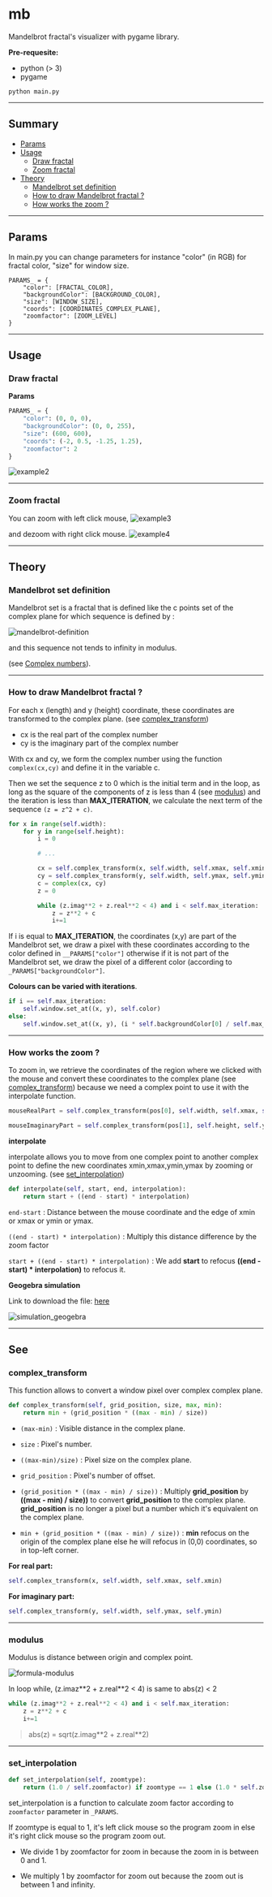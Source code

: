 # mb

Mandelbrot fractal's visualizer with pygame library. 

**Pre-requesite:**
- python (> 3)
- pygame

```
python main.py
```

---------------------------------------------------

## Summary
- [Params](#params)
- [Usage](#usage)
    - [Draw fractal](#draw)
    - [Zoom fractal](#zoom)
- [Theory](#theory)
    - [Mandelbrot set definition](#mandelbrot-set)
    - [How to draw Mandelbrot fractal ?](#how-draw-fractal)
    - [How works the zoom ?](#how-works-zoom)


---------------------------------------------------

<div id="params">

## Params
In main.py you can change parameters for instance "color" (in RGB) for fractal color, "size" for window size.
```
PARAMS_ = {
    "color": [FRACTAL_COLOR], 
    "backgroundColor": [BACKGROUND_COLOR], 
    "size": [WINDOW_SIZE], 
    "coords": [COORDINATES_COMPLEX_PLANE], 
    "zoomfactor": [ZOOM_LEVEL]
}
```
</div>

---------------------------------------------------


<div id="usage">

## Usage

<div id="draw">

### Draw fractal

**Params**
```py
PARAMS_ = {
    "color": (0, 0, 0), 
    "backgroundColor": (0, 0, 255), 
    "size": (600, 600), 
    "coords": (-2, 0.5, -1.25, 1.25), 
    "zoomfactor": 2
}
```
</div>

![example2](/assets/example2.png)

---

<div id="zoom">

### Zoom fractal
You can zoom with left click mouse,
![example3](/assets/example3.png)

and dezoom with right click mouse.
![example4](/assets/example4.png)

</div>
</div>

---------------------------------------------------

<div id="theory">

## Theory

<div id="mandelbrot-set">

### Mandelbrot set definition

Mandelbrot set is a fractal that is defined like the c points set of the complex plane for which sequence is defined by : 

![mandelbrot-definition](assets/mandelbrot-definition.png)

and this sequence not tends to infinity in modulus.

(see [Complex numbers](https://www.mathsisfun.com/numbers/complex-numbers.html)).
<div>

---

<div id="how-draw-fractal">

### How to draw Mandelbrot fractal ?

For each x (length) and y (height) coordinate, these coordinates are transformed to the complex plane. (see [complex_transform](#complex_transform))

- cx is the real part of the complex number
- cy is the imaginary part of the complex number

With cx and cy, we form the complex number using the function ``complex(cx,cy)`` and define it in the variable c.

Then we set the sequence z to 0 which is the initial term and in the loop, as long as the square of the components of z is less than 4 (see [modulus](#modulus)) and the iteration is less than **MAX_ITERATION**, we calculate the next term of the sequence ``(z = z^2 + c)``.


```py
for x in range(self.width):
    for y in range(self.height):
        i = 0

        # ...

        cx = self.complex_transform(x, self.width, self.xmax, self.xmin)
        cy = self.complex_transform(y, self.width, self.ymax, self.ymin)
        c = complex(cx, cy)
        z = 0

        while (z.imag**2 + z.real**2 < 4) and i < self.max_iteration:
            z = z**2 + c
            i+=1
```

If i is equal to **MAX_ITERATION**, the coordinates (x,y) are part of the Mandelbrot set, we draw a pixel with these coordinates according to the color defined in ``__PARAMS["color"]`` otherwise if it is not part of the Mandelbrot set, we draw the pixel of a different color (according to ``_PARAMS["backgroundColor"]``.

**Colours can be varied with iterations**. 

```py
if i == self.max_iteration:
    self.window.set_at((x, y), self.color)
else:
    self.window.set_at((x, y), (i * self.backgroundColor[0] / self.max_iteration, i * self.backgroundColor[1] / self.max_iteration, i * self.backgroundColor[2] / self.max_iteration))
```


</div>

---

<div id="how-works-zoom">

### How works the zoom ?

To zoom in, we retrieve the coordinates of the region where we clicked with the mouse and convert these coordinates to the complex plane (see [complex_transform](#complex_transform)) because we need a complex point to use it with the interpolate function.

```py
mouseRealPart = self.complex_transform(pos[0], self.width, self.xmax, self.xmin)

mouseImaginaryPart = self.complex_transform(pos[1], self.height, self.ymax, self.ymin)
```

**interpolate**

interpolate allows you to move from one complex point to another complex point to define the new coordinates xmin,xmax,ymin,ymax by zooming or unzooming. (see [set_interpolation](#set_interpolation))

```py
def interpolate(self, start, end, interpolation):
    return start + ((end - start) * interpolation)
```

``end-start`` : Distance between the mouse coordinate and the edge of xmin or xmax or ymin or ymax.

``((end - start) * interpolation)`` : Multiply this distance difference by the zoom factor

``start + ((end - start) * interpolation)`` : We add **start** to refocus **((end - start) * interpolation)** to refocus it.

**Geogebra simulation**

Link to download the file: [here](assets/example_interpolate.ggb)

![simulation_geogebra](assets/simulation_geogebra.gif)


</div>


</div>

---

## See

<div id="complex_transform">


### complex_transform

This function allows to convert a window pixel over complex complex plane.

```py
def complex_transform(self, grid_position, size, max, min):
    return min + (grid_position * ((max - min) / size))
```

- ``(max-min)`` : Visible distance in the complex plane.
- ``size`` : Pixel's number.
- ``((max-min)/size)`` : Pixel size on the complex plane.
- ``grid_position`` : Pixel's number of offset.
- ``(grid_position * ((max - min) / size))`` : Multiply **grid_position** by **((max - min) / size))** to convert **grid_position** to the complex plane. **grid_position** is no longer a pixel but a number which it's equivalent on the complex plane.

- ``min + (grid_position * ((max - min) / size))`` : **min** refocus on the origin of the complex plane else he will refocus in (0,0) coordinates, so in top-left corner.

**For real part:**
```py
self.complex_transform(x, self.width, self.xmax, self.xmin)
```


**For imaginary part:**
```py
self.complex_transform(y, self.width, self.ymax, self.ymin)
```




</div>

---

<div id="modulus">

### modulus

Modulus is distance between origin and complex point. 

![formula-modulus](assets/formula-modulus.png)

In loop while, (z.imaz\**2 + z.real**2 < 4) is same to abs(z) < 2
```py
while (z.imag**2 + z.real**2 < 4) and i < self.max_iteration:
    z = z**2 + c
    i+=1
```

> abs(z) = sqrt(z.imag\**2 + z.real**2)

---

<div id="set_interpolation">

### set_interpolation

```py
def set_interpolation(self, zoomtype):
    return (1.0 / self.zoomfactor) if zoomtype == 1 else (1.0 * self.zoomfactor)
```

set_interpolation is a function to calculate zoom factor according to ``zoomfactor`` parameter in ``_PARAMS``.

If zoomtype is equal to 1, it's left click mouse so the program zoom in else it's right click mouse so the program zoom out.

- We divide 1 by zoomfactor for zoom in because the zoom in is between 0 and 1.

- We multiply 1 by zoomfactor for zoom out because the zoom out is between 1 and infinity.

</div>



